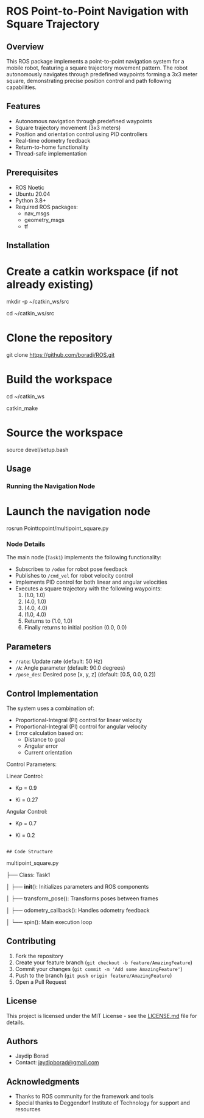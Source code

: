 # ROS Point-to-Point Navigation with Square Trajectory

## Overview
This ROS package implements a point-to-point navigation system for a mobile robot, featuring a square trajectory movement pattern. The robot autonomously navigates through predefined waypoints forming a 3x3 meter square, demonstrating precise position control and path following capabilities.

## Features
- Autonomous navigation through predefined waypoints
- Square trajectory movement (3x3 meters)
- Position and orientation control using PID controllers
- Real-time odometry feedback
- Return-to-home functionality
- Thread-safe implementation

## Prerequisites
- ROS Noetic
- Ubuntu 20.04
- Python 3.8+
- Required ROS packages:
  - nav_msgs
  - geometry_msgs
  - tf

## Installation


# Create a catkin workspace (if not already existing)

mkdir -p ~/catkin_ws/src

cd ~/catkin_ws/src


# Clone the repository

git clone https://github.com/boradj/ROS.git

# Build the workspace

cd ~/catkin_ws

catkin_make

# Source the workspace

source devel/setup.bash

## Usage
### Running the Navigation Node

# Launch the navigation node

rosrun Pointtopoint/multipoint_square.py

### Node Details
The main node (`Task1`) implements the following functionality:
- Subscribes to `/odom` for robot pose feedback
- Publishes to `/cmd_vel` for robot velocity control
- Implements PID control for both linear and angular velocities
- Executes a square trajectory with the following waypoints:
  1. (1.0, 1.0)
  2. (4.0, 1.0)
  3. (4.0, 4.0)
  4. (1.0, 4.0)
  5. Returns to (1.0, 1.0)
  6. Finally returns to initial position (0.0, 0.0)

## Parameters
- `/rate`: Update rate (default: 50 Hz)
- `/A`: Angle parameter (default: 90.0 degrees)
- `/pose_des`: Desired pose [x, y, z] (default: [0.5, 0.0, 0.2])

## Control Implementation
The system uses a combination of:
- Proportional-Integral (PI) control for linear velocity
- Proportional-Integral (PI) control for angular velocity
- Error calculation based on:
  - Distance to goal
  - Angular error
  - Current orientation

Control Parameters:

Linear Control:  

- Kp = 0.9

- Ki = 0.27

Angular Control:

- Kp = 0.7

- Ki = 0.2
```

## Code Structure
```

multipoint_square.py

├── Class: Task1

│   ├── __init__(): Initializes parameters and ROS components

│   ├── transform_pose(): Transforms poses between frames

│   ├── odometry_callback(): Handles odometry feedback

│   └── spin(): Main execution loop

## Contributing
1. Fork the repository
2. Create your feature branch (`git checkout -b feature/AmazingFeature`)
3. Commit your changes (`git commit -m 'Add some AmazingFeature'`)
4. Push to the branch (`git push origin feature/AmazingFeature`)
5. Open a Pull Request

## License
This project is licensed under the MIT License - see the [LICENSE.md](LICENSE.md) file for details.

## Authors
- Jaydip Borad
- Contact: jaydipborad@gmail.com

## Acknowledgments
- Thanks to ROS community for the framework and tools
- Special thanks to Deggendorf Institute of Technology for support and resources
